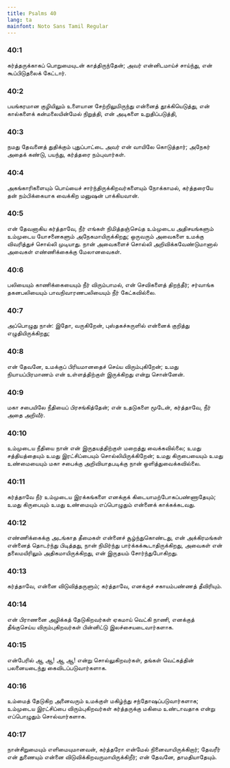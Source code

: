 ```yaml
---
title: Psalms 40
lang: ta
mainfont: Noto Sans Tamil Regular
---
```


###  40:1

கர்த்தருக்காகப் பொறுமையுடன் காத்திருந்தேன்; அவர் என்னிடமாய்ச் சாய்ந்து, என் கூப்பிடுதலைக் கேட்டார்.

###  40:2

பயங்கரமான குழியிலும் உளையான சேற்றிலுமிருந்து என்னைத் தூக்கியெடுத்து, என் கால்களைக் கன்மலையின்மேல் நிறுத்தி, என் அடிகளை உறுதிப்படுத்தி,

###  40:3

நமது தேவனைத் துதிக்கும் புதுப்பாட்டை அவர் என் வாயிலே கொடுத்தார்; அநேகர் அதைக் கண்டு, பயந்து, கர்த்தரை நம்புவார்கள்.

###  40:4

அகங்காரிகளையும் பொய்யைச் சார்ந்திருக்கிறவர்களையும் நோக்காமல், கர்த்தரையே தன் நம்பிக்கையாக வைக்கிற மனுஷன் பாக்கியவான்.

###  40:5

என் தேவனாகிய கர்த்தாவே, நீர் எங்கள் நிமித்தஞ்செய்த உம்முடைய அதிசயங்களும் உம்முடைய யோசனைகளும் அநேகமாயிருக்கிறது; ஒருவரும் அவைகளை உமக்கு விவரித்துச் சொல்லி முடியாது. நான் அவைகளைச் சொல்லி அறிவிக்கவேண்டுமானால் அவைகள் எண்ணிக்கைக்கு மேலானவைகள்.

###  40:6

பலியையும் காணிக்கையையும் நீர் விரும்பாமல், என் செவிகளைத் திறந்தீர்; சர்வாங்க தகனபலியையும் பாவநிவாரணபலியையும் நீர் கேட்கவில்லை.

###  40:7

அப்பொழுது நான்: இதோ, வருகிறேன், புஸ்தகச்சுருளில் என்னைக் குறித்து எழுதியிருக்கிறது;

###  40:8

என் தேவனே, உமக்குப் பிரியமானதைச் செய்ய விரும்புகிறேன்; உமது நியாயப்பிரமாணம் என் உள்ளத்திற்குள் இருக்கிறது என்று சொன்னேன்.

###  40:9

மகா சபையிலே நீதியைப் பிரசங்கித்தேன்; என் உதடுகளை மூடேன், கர்த்தாவே, நீர் அதை அறிவீர்.

###  40:10

உம்முடைய நீதியை நான் என் இருதயத்திற்குள் மறைத்து வைக்கவில்லை; உமது சத்தியத்தையும் உமது இரட்சிப்பையும் சொல்லியிருக்கிறேன்; உமது கிருபையையும் உமது உண்மையையும் மகா சபைக்கு அறிவியாதபடிக்கு நான் ஒளித்துவைக்கவில்லை.

###  40:11

கர்த்தாவே நீர் உம்முடைய இரக்கங்களை எனக்குக் கிடையாமற்போகப்பண்ணாதேயும்; உமது கிருபையும் உமது உண்மையும் எப்பொழுதும் என்னைக் காக்கக்கடவது.

###  40:12

எண்ணிக்கைக்கு அடங்காத தீமைகள் என்னைச் சூழ்ந்துகொண்டது, என் அக்கிரமங்கள் என்னைத் தொடர்ந்து பிடித்தது, நான் நிமிர்ந்து பார்க்கக்கூடாதிருக்கிறது, அவைகள் என் தலைமயிரிலும் அதிகமாயிருக்கிறது, என் இருதயம் சோர்ந்துபோகிறது.

###  40:13

கர்த்தாவே, என்னை விடுவித்தருளும்; கர்த்தாவே, எனக்குச் சகாயம்பண்ணத் தீவிரியும்.

###  40:14

என் பிராணனை அழிக்கத் தேடுகிறவர்கள் ஏகமாய் வெட்கி நாணி, எனக்குத் தீங்குசெய்ய விரும்புகிறவர்கள் பின்னிட்டு இலச்சையடைவார்களாக.

###  40:15

என்பேரில் ஆ ஆ! ஆ ஆ! என்று சொல்லுகிறவர்கள், தங்கள் வெட்கத்தின் பலனையடைந்து கைவிடப்படுவார்களாக.

###  40:16

உம்மைத் தேடுகிற அனைவரும் உமக்குள் மகிழ்ந்து சந்தோஷப்படுவார்களாக; உம்முடைய இரட்சிப்பை விரும்புகிறவர்கள் கர்த்தருக்கு மகிமை உண்டாவதாக என்று எப்பொழுதும் சொல்வார்களாக.

###  40:17

நான்சிறுமையும் எளிமையுமானவன், கர்த்தரோ என்மேல் நினைவாயிருக்கிறார்; தேவரீர் என் துணையும் என்னை விடுவிக்கிறவருமாயிருக்கிறீர்; என் தேவனே, தாமதியாதேயும்.

